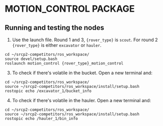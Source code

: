 # MOTION_CONTROL PACKAGE


## Running and testing the nodes

1. Use the launch file. Round 1 and 3, `{rover_type}` is `scout`. For round 2 `{rover_type}` is either `excavator` or `hauler`.

```
cd ~/srcp2-competitors/ros_workspace/
source devel/setup.bash
roslaunch motion_control {rover_type}_motion_control
```

3. To check if there's volatile in the bucket. Open a new terminal and:

```
cd ~/srcp2-competitors/ros_workspace/
source ~/srcp2-competitors/ros_workspace/install/setup.bash
rostopic echo /excavator_1/bucket_info
```

4. To check if there's volatile in the hauler. Open a new terminal and:

```
cd ~/srcp2-competitors/ros_workspace/
source ~/srcp2-competitors/ros_workspace/install/setup.bash
rostopic echo /hauler_1/bin_info
```
